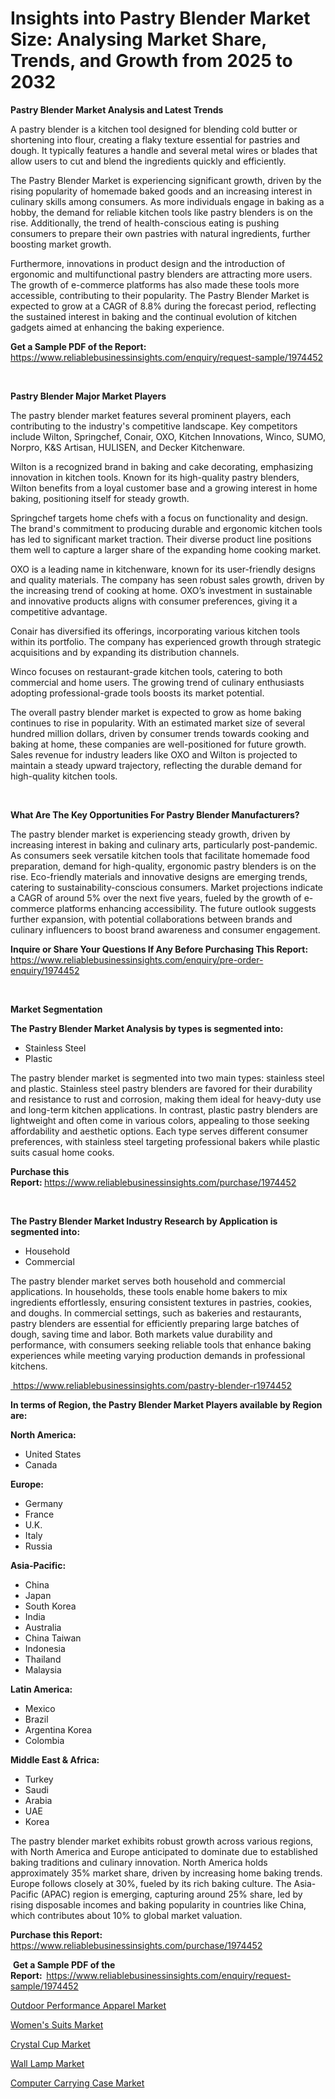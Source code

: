 <p><h1>Insights into Pastry Blender Market Size: Analysing Market Share, Trends, and Growth from 2025 to 2032</h1></p><p><strong>Pastry Blender Market Analysis and Latest Trends</strong></p>
<p><p>A pastry blender is a kitchen tool designed for blending cold butter or shortening into flour, creating a flaky texture essential for pastries and dough. It typically features a handle and several metal wires or blades that allow users to cut and blend the ingredients quickly and efficiently.</p><p>The Pastry Blender Market is experiencing significant growth, driven by the rising popularity of homemade baked goods and an increasing interest in culinary skills among consumers. As more individuals engage in baking as a hobby, the demand for reliable kitchen tools like pastry blenders is on the rise. Additionally, the trend of health-conscious eating is pushing consumers to prepare their own pastries with natural ingredients, further boosting market growth.</p><p>Furthermore, innovations in product design and the introduction of ergonomic and multifunctional pastry blenders are attracting more users. The growth of e-commerce platforms has also made these tools more accessible, contributing to their popularity. The Pastry Blender Market is expected to grow at a CAGR of 8.8% during the forecast period, reflecting the sustained interest in baking and the continual evolution of kitchen gadgets aimed at enhancing the baking experience.</p></p>
<p><strong>Get a Sample PDF of the Report:&nbsp;</strong> <a href="https://www.reliablebusinessinsights.com/enquiry/request-sample/1974452?utm_campaign=100&utm_medium=2&utm_source=Github&utm_content=ia&utm_term=05042025&utm_id=pastry-blender">https://www.reliablebusinessinsights.com/enquiry/request-sample/1974452</a></p>
<p>&nbsp;</p>
<p><strong>Pastry Blender Major Market Players</strong></p>
<p><p>The pastry blender market features several prominent players, each contributing to the industry's competitive landscape. Key competitors include Wilton, Springchef, Conair, OXO, Kitchen Innovations, Winco, SUMO, Norpro, K&S Artisan, HULISEN, and Decker Kitchenware.</p><p>Wilton is a recognized brand in baking and cake decorating, emphasizing innovation in kitchen tools. Known for its high-quality pastry blenders, Wilton benefits from a loyal customer base and a growing interest in home baking, positioning itself for steady growth.</p><p>Springchef targets home chefs with a focus on functionality and design. The brand's commitment to producing durable and ergonomic kitchen tools has led to significant market traction. Their diverse product line positions them well to capture a larger share of the expanding home cooking market.</p><p>OXO is a leading name in kitchenware, known for its user-friendly designs and quality materials. The company has seen robust sales growth, driven by the increasing trend of cooking at home. OXO’s investment in sustainable and innovative products aligns with consumer preferences, giving it a competitive advantage.</p><p>Conair has diversified its offerings, incorporating various kitchen tools within its portfolio. The company has experienced growth through strategic acquisitions and by expanding its distribution channels.</p><p>Winco focuses on restaurant-grade kitchen tools, catering to both commercial and home users. The growing trend of culinary enthusiasts adopting professional-grade tools boosts its market potential.</p><p>The overall pastry blender market is expected to grow as home baking continues to rise in popularity. With an estimated market size of several hundred million dollars, driven by consumer trends towards cooking and baking at home, these companies are well-positioned for future growth. Sales revenue for industry leaders like OXO and Wilton is projected to maintain a steady upward trajectory, reflecting the durable demand for high-quality kitchen tools.</p></p>
<p>&nbsp;</p>
<p><strong>What Are The Key Opportunities For Pastry Blender Manufacturers?</strong></p>
<p><p>The pastry blender market is experiencing steady growth, driven by increasing interest in baking and culinary arts, particularly post-pandemic. As consumers seek versatile kitchen tools that facilitate homemade food preparation, demand for high-quality, ergonomic pastry blenders is on the rise. Eco-friendly materials and innovative designs are emerging trends, catering to sustainability-conscious consumers. Market projections indicate a CAGR of around 5% over the next five years, fueled by the growth of e-commerce platforms enhancing accessibility. The future outlook suggests further expansion, with potential collaborations between brands and culinary influencers to boost brand awareness and consumer engagement.</p></p>
<p><strong>Inquire or Share Your Questions If Any Before Purchasing This Report:</strong> <a href="https://www.reliablebusinessinsights.com/enquiry/pre-order-enquiry/1974452?utm_campaign=100&utm_medium=2&utm_source=Github&utm_content=ia&utm_term=05042025&utm_id=pastry-blender">https://www.reliablebusinessinsights.com/enquiry/pre-order-enquiry/1974452</a></p>
<p>&nbsp;</p>
<p><strong>Market Segmentation</strong></p>
<p><strong>The Pastry Blender Market Analysis by types is segmented into:</strong></p>
<p><ul><li>Stainless Steel</li><li>Plastic</li></ul></p>
<p><p>The pastry blender market is segmented into two main types: stainless steel and plastic. Stainless steel pastry blenders are favored for their durability and resistance to rust and corrosion, making them ideal for heavy-duty use and long-term kitchen applications. In contrast, plastic pastry blenders are lightweight and often come in various colors, appealing to those seeking affordability and aesthetic options. Each type serves different consumer preferences, with stainless steel targeting professional bakers while plastic suits casual home cooks.</p></p>
<p><strong>Purchase this Report:&nbsp;</strong><a href="https://www.reliablebusinessinsights.com/purchase/1974452?utm_campaign=100&utm_medium=2&utm_source=Github&utm_content=ia&utm_term=05042025&utm_id=pastry-blender">https://www.reliablebusinessinsights.com/purchase/1974452</a></p>
<p>&nbsp;</p>
<p><strong>The Pastry Blender Market Industry Research by Application is segmented into:</strong></p>
<p><ul><li>Household</li><li>Commercial</li></ul></p>
<p><p>The pastry blender market serves both household and commercial applications. In households, these tools enable home bakers to mix ingredients effortlessly, ensuring consistent textures in pastries, cookies, and doughs. In commercial settings, such as bakeries and restaurants, pastry blenders are essential for efficiently preparing large batches of dough, saving time and labor. Both markets value durability and performance, with consumers seeking reliable tools that enhance baking experiences while meeting varying production demands in professional kitchens.</p></p>
<p><a href="https://www.reliablebusinessinsights.com/pastry-blender-r1974452?utm_campaign=100&utm_medium=2&utm_source=Github&utm_content=ia&utm_term=05042025&utm_id=pastry-blender">&nbsp;https://www.reliablebusinessinsights.com/pastry-blender-r1974452</a></p>
<p><strong>In terms of Region, the Pastry Blender Market Players available by Region are:</strong></p>
<p>
    <p> <strong> North America: </strong>
        <ul>
            <li>United States</li>
            <li>Canada</li>
        </ul>
        </p> 
    <p> <strong> Europe: </strong>
        <ul>
            <li>Germany</li>
            <li>France</li>
            <li>U.K.</li>
            <li>Italy</li>
            <li>Russia</li>
        </ul>
        </p> 
    <p> <strong> Asia-Pacific: </strong>
        <ul>
            <li>China</li>
            <li>Japan</li>
            <li>South Korea</li>
            <li>India</li>
            <li>Australia</li>
            <li>China Taiwan</li>
            <li>Indonesia</li>
            <li>Thailand</li>
            <li>Malaysia</li>
        </ul>
        </p> 
    <p> <strong> Latin America: </strong>
        <ul>
            <li>Mexico</li>
            <li>Brazil</li>
            <li>Argentina Korea</li>
            <li>Colombia</li>
        </ul>
        </p> 
    <p> <strong> Middle East & Africa: </strong>
        <ul>
            <li>Turkey</li>
            <li>Saudi</li>
            <li>Arabia</li>
            <li>UAE</li>
            <li>Korea</li>
        </ul>
    </p>
    </p>
<p><p>The pastry blender market exhibits robust growth across various regions, with North America and Europe anticipated to dominate due to established baking traditions and culinary innovation. North America holds approximately 35% market share, driven by increasing home baking trends. Europe follows closely at 30%, fueled by its rich baking culture. The Asia-Pacific (APAC) region is emerging, capturing around 25% share, led by rising disposable incomes and baking popularity in countries like China, which contributes about 10% to global market valuation.</p></p>
<p><strong>Purchase this Report: </strong><a href="https://www.reliablebusinessinsights.com/purchase/1974452?utm_campaign=100&utm_medium=2&utm_source=Github&utm_content=ia&utm_term=05042025&utm_id=pastry-blender">https://www.reliablebusinessinsights.com/purchase/1974452</a></p>
<p>&nbsp;<strong>Get a Sample PDF of the Report:&nbsp;&nbsp;</strong><a href="https://www.reliablebusinessinsights.com/enquiry/request-sample/1974452?utm_campaign=100&utm_medium=2&utm_source=Github&utm_content=ia&utm_term=05042025&utm_id=pastry-blender">https://www.reliablebusinessinsights.com/enquiry/request-sample/1974452</a></p>
<p><strong></strong></p>
<p><p><a href="https://github.com/iperitvik8/Market-Research-Report-List-1/blob/main/outdoor-performance-apparel-market.md?utm_campaign=100&utm_medium=2&utm_source=Github&utm_content=ia&utm_term=05042025&utm_id=pastry-blender">Outdoor Performance Apparel Market</a></p><p><a href="https://github.com/tabormahay2f/Market-Research-Report-List-1/blob/main/womens-suits-market.md?utm_campaign=100&utm_medium=2&utm_source=Github&utm_content=ia&utm_term=05042025&utm_id=pastry-blender">Women's Suits Market</a></p><p><a href="https://github.com/ilanarohalgh/Market-Research-Report-List-1/blob/main/crystal-cup-market.md?utm_campaign=100&utm_medium=2&utm_source=Github&utm_content=ia&utm_term=05042025&utm_id=pastry-blender">Crystal Cup Market</a></p><p><a href="https://github.com/frodanlert/Market-Research-Report-List-1/blob/main/wall-lamp-market.md?utm_campaign=100&utm_medium=2&utm_source=Github&utm_content=ia&utm_term=05042025&utm_id=pastry-blender">Wall Lamp Market</a></p><p><a href="https://github.com/zdybelzinn/Market-Research-Report-List-1/blob/main/computer-carrying-case-market.md?utm_campaign=100&utm_medium=2&utm_source=Github&utm_content=ia&utm_term=05042025&utm_id=pastry-blender">Computer Carrying Case Market</a></p></p>